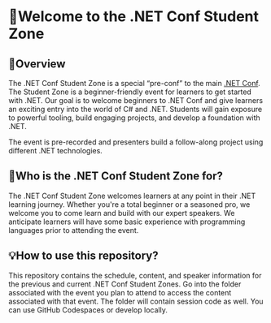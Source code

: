 # 🚀Welcome to the .NET Conf Student Zone

## 🌟Overview

The .NET Conf Student Zone is a special “pre-conf” to the main [.NET Conf](https://aka.ms/dotnetconf23-studentzone). The Student Zone is a beginner-friendly event for learners to get started with .NET. Our goal is to welcome beginners to .NET Conf and give learners an exciting entry into the world of C# and .NET. Students will gain exposure to powerful tooling, build engaging projects, and develop a foundation with .NET.

The event is pre-recorded and presenters build a follow-along project using different .NET technologies.

## 👤Who is the .NET Conf Student Zone for?

The .NET Conf Student Zone welcomes learners at any point in their .NET learning journey. Whether you're a total beginner or a seasoned pro, we welcome you to come learn and build with our expert speakers. We anticipate learners will have some basic experience with programming languages prior to attending the event.

## 💡How to use this repository?

This repository contains the schedule, content, and speaker information for the previous and current .NET Conf Student Zones. Go into the folder associated with the event you plan to attend to access the content associated with that event. The folder will contain session code as well. You can use GitHub Codespaces or develop locally.
